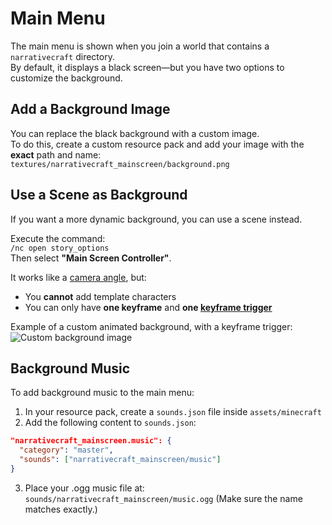 # Main Menu

The main menu is shown when you join a world that contains a `narrativecraft` directory.  
By default, it displays a black screen—but you have two options to customize the background.

## Add a Background Image

You can replace the black background with a custom image.  
To do this, create a custom resource pack and add your image with the **exact** path and name:  
`textures/narrativecraft_mainscreen/background.png`

## Use a Scene as Background

If you want a more dynamic background, you can use a scene instead.

Execute the command:  
`/nc open story_options`  
Then select **"Main Screen Controller"**.

It works like a [camera angle](/creating-in-game/camera-angle), but:

- You **cannot** add template characters
- You can only have **one keyframe** and **one [keyframe trigger](/creating-in-game/cutscene#keyframe-trigger)**

Example of a custom animated background, with a keyframe trigger:  
![Custom background image](/assets/customizations/main-menu/cutsom-background-main-menu.png)

## Background Music

To add background music to the main menu:

1. In your resource pack, create a `sounds.json` file inside `assets/minecraft`
2. Add the following content to `sounds.json`:

```json
"narrativecraft_mainscreen.music": {
  "category": "master",
  "sounds": ["narrativecraft_mainscreen/music"]
}
```

3.  Place your .ogg music file at: `sounds/narrativecraft_mainscreen/music.ogg` (Make sure the name matches exactly.)
